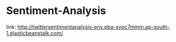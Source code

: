 # Sentiment-Analysis

 link: http://twittersentimentanalysis-env.eba-svpc7mmm.ap-south-1.elasticbeanstalk.com/
